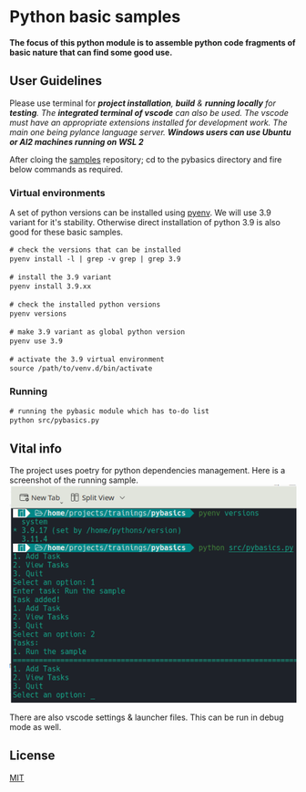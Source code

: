 # Python basic samples
#### The focus of this python module is to assemble python code fragments of basic nature that can find some good use.

## User Guidelines
Please use terminal for ***project installation**, **build** & **running locally** for **testing**. The **integrated terminal of vscode** can also be used. The vscode must have an appropriate extensions installed for development work. The main one being pylance language server. **Windows users can use Ubuntu or Al2 machines running on WSL 2***

After cloing the [samples](https://github.com/mainrepo/pybasics) repository; cd to the pybasics directory and fire below commands as required.

### Virtual environments
A set of python versions can be installed using [pyenv](https://github.com/pyenv/pyenv). We will use 3.9 variant for it's stability. Otherwise direct installation of python 3.9 is also good for these basic samples.
```shell
# check the versions that can be installed
pyenv install -l | grep -v grep | grep 3.9

# install the 3.9 variant
pyenv install 3.9.xx

# check the installed python versions
pyenv versions

# make 3.9 variant as global python version
pyenv use 3.9

# activate the 3.9 virtual environment
source /path/to/venv.d/bin/activate
```
### Running
```shell
# running the pybasic module which has to-do list
python src/pybasics.py
```
## Vital info
The project uses poetry for python dependencies management.
Here is a screenshot of the running sample.
![](images/basic_run.png?raw=true)

There are also vscode settings & launcher files. This can be run in debug mode as well.
## License
[MIT](https://choosealicense.com/licenses/mit/)